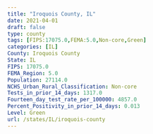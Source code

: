 ```yaml
---
title: "Iroquois County, IL"
date: 2021-04-01
draft: false
type: county
tags: [FIPS:17075.0,FEMA:5.0,Non-core,Green]
categories: [IL]
County: Iroquois County
State: IL
FIPS: 17075.0
FEMA_Region: 5.0
Population: 27114.0
NCHS_Urban_Rural_Classification: Non-core
Tests_in_prior_14_days: 1317.0
Fourteen_day_test_rate_per_100000: 4857.0
Percent_Positivity_in_prior_14_days: 0.013
Level: Green
url: /states/IL/iroquois-county
---
```



